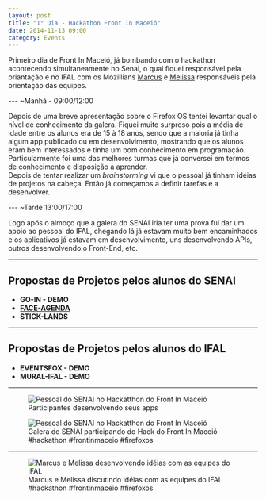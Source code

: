 ```yaml
---
layout: post
title: "1° Dia - Hackathon Front In Maceió"
date: 2014-11-13 09:00
category: Events
---
```


<p class="txt-post">
Primeiro dia de Front In Maceió, já bombando com o hackathon acontecendo simultaneamente no Senai, o qual fiquei responsável pela oriantação e no IFAL com os Mozillians <a href="https://mozillians.org/pt-BR/u/mv.nsaad">Marcus</a> e <a href="https://pt-br.facebook.com/melissa.devens">Melissa</a> responsáveis pela orientação das equipes.
</p>
---
~Manhã - 09:00/12:00

<p class="txt-post">
    Depois de uma breve apresentação sobre o Firefox OS tentei levantar qual o nível de conhecimento da galera. Fiquei muito surpreso pois a média de idade entre os alunos era de 15 à 18 anos, sendo que a maioria já tinha algum app publicado ou em desenvolvimento, mostrando que os alunos eram bem interessados e tinha um bom conhecimento em programação. Particularmente foi uma das melhores turmas que já conversei em termos de conhecimento e disposição a aprender.
    <br/>
    Depois de tentar realizar um <i>brainstorming</i> vi que o pessoal já tinham idéias de projetos na cabeça. Então já começamos a definir tarefas e a desenvolver.
</p>
---
~Tarde 13:00/17:00

<p class="txt-post">
    Logo após o almoço que a galera do SENAI iria ter uma prova fui dar um apoio ao pessoal do IFAL, chegando lá já estavam muito bem encaminhados e os aplicativos já estavam em desenvolvimento, uns desenvolvendo APIs, outros desenvolvendo o Front-End, etc. 
</p>

---

## Propostas de Projetos pelos alunos do SENAI
* **GO-IN - DEMO**
* **[FACE-AGENDA](https://marketplace.firefox.com/app/face-agenda)**
* **STICK-LANDS**

---
## Propostas de Projetos pelos alunos do IFAL
* **EVENTSFOX  - DEMO**
* **MURAL-IFAL  - DEMO**

---
   
<figure>
    <img src="http://rafastavares.github.io/SitePessoal/public/img/posts/1_dia_hackathon_front_in_maceio_1.jpg" alt="Pessoal do SENAI no Hackatthon do Front In Maceió">
    <figcaption>Participantes  desenvolvendo seus apps</figcaption>
</figure>
<figure>
    <img src="http://rafastavares.github.io/SitePessoal/public/img/posts/1_dia_hackathon_front_in_maceio_2.jpg" alt="Pessoal do SENAI no Hackatthon do Front In Maceió">
    <figcaption> Galera do SENAI participando do Hack do Front In Maceió #hackathon #frontinmaceio #firefoxos</figcaption>
</figure>

---
<figure>
    <img src="http://rafastavares.github.io/SitePessoal/public/img/posts/1_dia_hackathon_front_in_maceio_3.jpg" alt="Marcus e Melissa desenvolvendo idéias com as equipes do IFAL">
    <figcaption>
       Marcus e Melissa discutindo idéias com as equipes do IFAL #hackathon #frontinmaceio #firefoxos
    </figcaption>
</figure>
